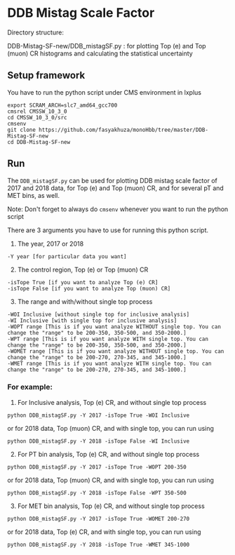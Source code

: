 # DDB Mistag Scale Factor

Directory structure: 

DDB-Mistag-SF-new/DDB_mistagSF.py : for plotting Top (e) and Top (muon) CR histograms and calculating the statistical uncertainty

## Setup framework 
You have to run the python script under CMS environment in lxplus

```
export SCRAM_ARCH=slc7_amd64_gcc700
cmsrel CMSSW_10_3_0
cd CMSSW_10_3_0/src
cmsenv
git clone https://github.com/fasyakhuza/monoHbb/tree/master/DDB-Mistag-SF-new
cd DDB-Mistag-SF-new
```

## Run
The `DDB_mistagSF.py` can be used for plotting DDB mistag scale factor of 2017 and 2018 data, for Top (e) and Top (muon) CR, and for several pT and MET bins, as well.

Note: Don't forget to always do `cmsenv` whenever you want to run the python script

There are 3 arguments you have to use for running this python script.
1. The year, 2017 or 2018
```
-Y year [for particular data you want]
```
2. The control region, Top (e) or Top (muon) CR
```
-isTope True [if you want to analyze Top (e) CR]
-isTope False [if you want to analyze Top (muon) CR]
```
3. The range and with/without single top process
```
-WOI Inclusive [without single top for inclusive analysis]
-WI Inclusive [with single top for inclusive analysis]
-WOPT range [This is if you want analyze WITHOUT single top. You can change the "range" to be 200-350, 350-500, and 350-2000.]
-WPT range [This is if you want analyze WITH single top. You can change the "range" to be 200-350, 350-500, and 350-2000.]
-WOMET range [This is if you want analyze WITHOUT single top. You can change the "range" to be 200-270, 270-345, and 345-1000.]
-WMET range [This is if you want analyze WITH single top. You can change the "range" to be 200-270, 270-345, and 345-1000.]
```

### For example:

1. For Inclusive analysis, Top (e) CR, and without single top process
```
python DDB_mistagSF.py -Y 2017 -isTope True -WOI Inclusive
```
or for 2018 data, Top (muon) CR, and with single top, you can run using
```
python DDB_mistagSF.py -Y 2018 -isTope False -WI Inclusive
```


2. For PT bin analysis, Top (e) CR, and without single top process
```
python DDB_mistagSF.py -Y 2017 -isTope True -WOPT 200-350
```
or for 2018 data, Top (muon) CR, and with single top, you can run using
```
python DDB_mistagSF.py -Y 2018 -isTope False -WPT 350-500
```


3. For MET bin analysis, Top (e) CR, and without single top process
```
python DDB_mistagSF.py -Y 2017 -isTope True -WOMET 200-270
```
or for 2018 data, Top (e) CR, and with single top, you can run using
```
python DDB_mistagSF.py -Y 2018 -isTope True -WMET 345-1000
```



